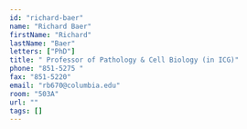 ```yaml
---
id: "richard-baer"
name: "Richard Baer"
firstName: "Richard"
lastName: "Baer"
letters: ["PhD"]
title: " Professor of Pathology & Cell Biology (in ICG)"
phone: "851-5275 "
fax: "851-5220"
email: "rb670@columbia.edu"
room: "503A"
url: ""
tags: []
---
```


